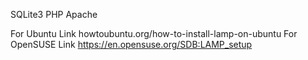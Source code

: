 SQLite3
PHP
Apache

For Ubuntu Link howtoubuntu.org/how-to-install-lamp-on-ubuntu
For OpenSUSE Link https://en.opensuse.org/SDB:LAMP_setup